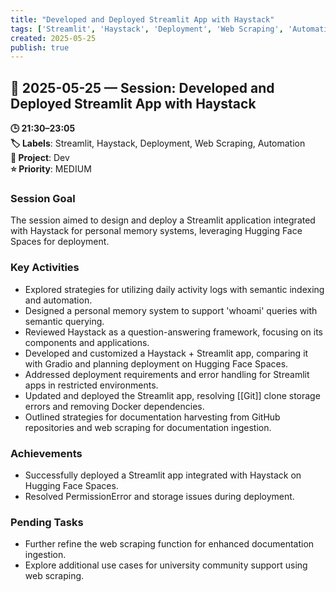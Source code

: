 ```yaml
---
title: "Developed and Deployed Streamlit App with Haystack"
tags: ['Streamlit', 'Haystack', 'Deployment', 'Web Scraping', 'Automation']
created: 2025-05-25
publish: true
---
```


## 📅 2025-05-25 — Session: Developed and Deployed Streamlit App with Haystack

**🕒 21:30–23:05**  
**🏷️ Labels**: Streamlit, Haystack, Deployment, Web Scraping, Automation  
**📂 Project**: Dev  
**⭐ Priority**: MEDIUM  


### Session Goal
The session aimed to design and deploy a Streamlit application integrated with Haystack for personal memory systems, leveraging Hugging Face Spaces for deployment.

### Key Activities
- Explored strategies for utilizing daily activity logs with semantic indexing and automation.
- Designed a personal memory system to support 'whoami' queries with semantic querying.
- Reviewed Haystack as a question-answering framework, focusing on its components and applications.
- Developed and customized a Haystack + Streamlit app, comparing it with Gradio and planning deployment on Hugging Face Spaces.
- Addressed deployment requirements and error handling for Streamlit apps in restricted environments.
- Updated and deployed the Streamlit app, resolving [[Git]] clone storage errors and removing Docker dependencies.
- Outlined strategies for documentation harvesting from GitHub repositories and web scraping for documentation ingestion.

### Achievements
- Successfully deployed a Streamlit app integrated with Haystack on Hugging Face Spaces.
- Resolved PermissionError and storage issues during deployment.

### Pending Tasks
- Further refine the web scraping function for enhanced documentation ingestion.
- Explore additional use cases for university community support using web scraping.
